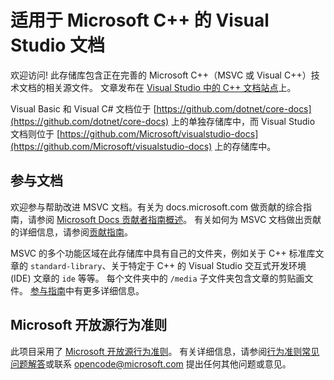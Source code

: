 ﻿---
ms.openlocfilehash: 69468f9ebbfaed62fd2148a634d16057519323f5
ms.sourcegitcommit: 010ecc2bb9a15deea192a34975176ec0426aa3d8
ms.translationtype: HT
ms.contentlocale: zh-CN
ms.lasthandoff: 05/28/2019
ms.locfileid: "66265620"
---
# <a name="visual-studio-documentation-for-microsoft-c"></a>适用于 Microsoft C++ 的 Visual Studio 文档

欢迎访问! 此存储库包含正在完善的 Microsoft C++（MSVC 或 Visual C++）技术文档的相关源文件。 文章发布在 [Visual Studio 中的 C++ 文档站点](https://docs.microsoft.com/cpp)上。

Visual Basic 和 Visual C# 文档位于 [https://github.com/dotnet/core-docs](https://github.com/dotnet/core-docs) 上的单独存储库中，而 Visual Studio 文档则位于 [https://github.com/Microsoft/visualstudio-docs](https://github.com/Microsoft/visualstudio-docs) 上的存储库中。

## <a name="contributing-to-the-documentation"></a>参与文档

欢迎参与帮助改进 MSVC 文档。有关为 docs.microsoft.com 做贡献的综合指南，请参阅 [Microsoft Docs 贡献者指南概述](https://docs.microsoft.com/contribute)。 有关如何为 MSVC 文档做出贡献的详细信息，请参阅[贡献指南](CONTRIBUTING.md)。

MSVC 的多个功能区域在此存储库中具有自己的文件夹，例如关于 C++ 标准库文章的 `standard-library`、关于特定于 C++ 的 Visual Studio 交互式开发环境 (IDE) 文章的 `ide` 等等。 每个文件夹中的 `/media` 子文件夹包含文章的剪贴画文件。 [参与指南](CONTRIBUTING.md)中有更多详细信息。

## <a name="microsoft-open-source-code-of-conduct"></a>Microsoft 开放源行为准则

此项目采用了 [Microsoft 开放源行为准则](https://opensource.microsoft.com/codeofconduct/)。 有关详细信息，请参阅[行为准则常见问题解答](https://opensource.microsoft.com/codeofconduct/faq/)或联系 [opencode@microsoft.com](mailto:opencode@microsoft.com) 提出任何其他问题或意见。
